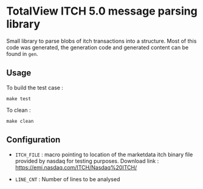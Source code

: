 # TotalView ITCH 5.0 message parsing library

Small library to parse blobs of itch transactions into a structure.
Most of this code was generated, the generation code and generated content can
be found in `gen`.

## Usage

To build the test case :

```
make test

```

To clean :
```
make clean
```

## Configuration 

- `ITCH_FILE` : macro pointing to location of the marketdata itch binary file provided by nasdaq for testing purposes.
        Download link : https://emi.nasdaq.com/ITCH/Nasdaq%20ITCH/

- `LINE_CNT` : Number of lines to be analysed
